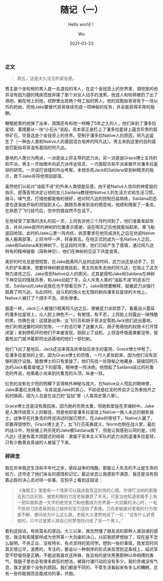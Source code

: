 ﻿---
layout: post
title: "随记（一）"
subtitle: "Hello world！"
date: 2021-03-23
author: "Wu"
header-img: /article_img/SL_1.jpg
catalog: true
tags: 
 - 生活碎片
 - 影评
---

### 正文

> 周五，这是太久没见的紧张感。

男主是个坐轮椅的男人是一名退役的军人，在这个金钱至上的世界里，酒吧里的他并没有因为腿的残疾而放弃揍了那个对女人动手的渣男，他连人和轮椅被扔了出了酒吧。躺在地上的他，视野里出现两个特工般的男人。他的双胞胎哥哥死于一场以外的抢劫，而他Jake要替代哥哥继续完成一项神秘的任务，并且能获得丰厚的报酬。

睡眠舱里的他弹了出来，周围还有和他一样睡了5年之久的人，他们来到了潘多拉星球。事情要从一块“小石头”说起，资本家正是盯上了潘多拉星球上蕴含珍贵的超导矿石，毕竟这是个金钱至上的世界。受制于潘多拉Native人的原因，阿凡达诞生了（一种由人类和Native人的基因混合培养的阿凡达）。男主来到这里的目的就是匹配由哥哥混有基因的阿凡达。

基地的人类分为两派，一派是由上将主导的武力派，另一派是由Grace博士主持的和平派，男主一开始暗中向武力派传达信息，一方面配合和平派来展开对潘多拉星球的研究。一次误打误撞的外出考察，本想杀死Jack的Saldana受到树精灵的指示，救下Jake并将他带回部落。

虽然他们以前对“油盐不进"的外来人类很是反感，由于是Native人信仰的神爱娃的指示，部落首领决定让他的女儿Saldana教授他Native人的生活方式和生活习惯。骑马，嗅气息，打猎他都能做的很好，他对阿凡达的控制日益熟练，Saldana的态度也逐渐由开始的烦恼到关心。跟随苏泰来到龙的栖息地，他顺利降服了一条龙。在熟悉了飞行技巧后，空中狩猎自然不在话下。

在他经受了部落的洗礼的前一天，上将告诉他三个月时间到了，他们准备发起攻击，并对Jake提供的神树的位置表示感谢，说在明天之后他就能站起来，乘飞船返回地球。此时的Jake心里一阵内疚，执意要求在他完成洗礼之后在劝说Native族人搬离部落，上将冷哼一声，转身离去。在他正式的成为一名Native人之后，Jake和Saldana来到神树下，在这段时间里，他们已经产生了感情，通过阿凡达特有的精神链接（简称神交），他们在神树的见证下共度良宵。

美好的时光总是很短暂，在Jake脱离阿凡达的这段时间，武力派还是动手了。巨大的铲车袭来，想要将神树群连根拔起，男主险些失去他的阿凡达，在阻止了这次物力进攻之后，Jake受到Native众人的质问，尤其是得知Jake和Saldana在神树下神交后的情敌苏泰，和Jake动起了手，众人斥责人类的“油盐不进”的恶劣行径，Saldana对Jake说我在也不想看见你了。Jake刚想要解释，就被武力派强行脱离了阿凡达。与此同时，战斗机的炮火也无情的射向潘多拉星球的大地上，Native人被打了个措手不及，损失惨重。

画面一转，Jack三人被强行脱离阿凡达之后，便被武力派软禁了。看着战火蔓延的潘多拉星球上，众人脸上神色不一，有惋惜，有不忍，上将脸上则露出一抹残酷的笑，仿佛在说：这就是战争。女飞行员和胡子哥决定帮助Jack他们逃出基地，他们利用送餐时间的空隙，一个肘击打晕了送餐大兵，胡子男用他的权限卡打开禁闭室；来到停机坪的他们不幸被发现，刚刚上了战机，上将连呼吸面罩都没带，提着枪出门就冲着即将出逃基地的他们一顿扫射。

他们飞出了基地后，Jack还没来得及庆幸劫后余生的喜悦，Grace博士中枪了。在潘多拉星球的上空，因为Grace博士的伤情，一行人紧张起来，因为他们没有足够的医疗设施，能救博士的只有爱娃了。他们先找一处隐秘之地藏身，链接回阿凡达的Jack看着废墟之下的部落，眼神里一阵决绝。他想起了Saldana说过的托鲁克的传说，他乘着小龙来到托鲁克的头顶，纵身一跃。

红色的龙影在夕阳的照耀下显得格外神秘与庞大，在Native众人慌乱的眼神里，Jake乘着红龙降落。与其说是Jake的真心，不如说是红龙的传说才让苏泰抛开之前的隔阂，因为人总是在自己的“监狱”里（人类简史第六章）。

Grace博士还是没有救回来，因为她的伤势太重，但她和爱娃在灵魂树中。Jake是人类传统意义上的叛徒，但是他却是潘多拉星球上Native一族人永远的魅影骑士。战争早在托鲁克的传说讲述时就已预示，在Jake的带领下，Native人赢了，却赢得很惨烈，Grace博士走了，女飞行员英勇就义，Norm也倒在战火里，最后的战斗中，险些被上将杀死的Jake被Saldana救下，但是让我感到认同的是，《阿凡达》还是有着大团圆式的结局：隶属于资本主义军队的武力派败退潘多拉星球，只有少数善良真诚的人被留了下来。

### 碎碎念

我在庆幸我还生活和平年代之余，感叹战争的残酷，那能让人失去的不止是生命的权力，还夺走了他们亲友的感情和记忆。最近状态让我感到不满意，我还是没有抱着必胜的决心去对待一些事，在知乎上看到这段话：

>《海贼王》里面有一个场景可以描述我写这封信的心情。穷得叮当响的索隆去到刀店买到，被势利眼的刀店老板嫌弃了半天。可是当他知道索隆手上有一把叫做和道一文字的绝世宝刀和他要成为世界第一大剑豪的决心时，一毛不拔地刀店老板把自己祖传的宝刀送给了索隆。刀店老板娘对老板的行为很是不解，便问他为什么这么做。老板大义凌然地说了一句：“这有什么好奇怪的，只不过是男人把自己的梦想托付给了另一个男人。”

看到这段话，有些莫名的感动。大三以来，我忽然懂了朋友说的那种人潮汹涌的感觉。我没有索隆那样成为世界第一大剑豪的决心，以前我把梦想抛了，现在是不怎么聪明、不务正业、没有特长、有点坚持的吴同学。想到一些的事情，我发现时间其实很公平，浪费的，专注的，都会以一种倒序的形式来反馈到这条线上，延迟享受不舒服但是正确。不能说我喜欢这样做，我没有的是伏黑惠那种以命相搏的勇气，我脑子里也会有很多疯狂的想法，被我付诸行动的没有多少。我的灵魂没有气息，我才是那个没有的原因。我们都是不同的，不管生活看起来有多么的糟糕，总有一些你能做而且能成功的事，共勉。
